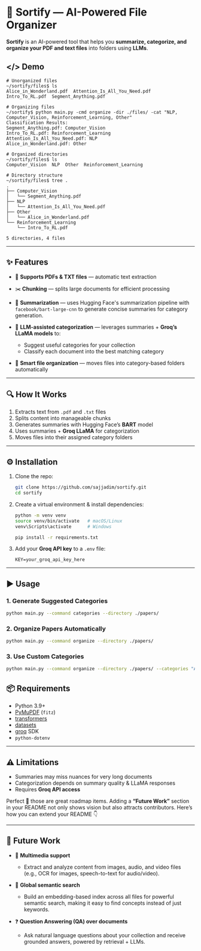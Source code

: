 # 📂 Sortify — AI-Powered File Organizer

**Sortify** is an AI-powered tool that helps you **summarize, categorize, and organize your PDF and text files** into folders using **LLMs**.

## </> Demo
```
# Unorganized files
~/sortify/files$ ls
Alice_in_Wonderland.pdf  Attention_Is_All_You_Need.pdf  Intro_To_RL.pdf  Segment_Anything.pdf

# Organizing files
~/sortify$ python main.py -cmd organize -dir ./files/ -cat "NLP, Computer_Vision, Reinforcement_Learning, Other"
Classification Results:
Segment_Anything.pdf: Computer_Vision
Intro_To_RL.pdf: Reinforcement_Learning
Attention_Is_All_You_Need.pdf: NLP
Alice_in_Wonderland.pdf: Other

# Organized directories
~/sortify/files$ ls
Computer_Vision  NLP  Other  Reinforcement_Learning

# Directory structure
~/sortify/files$ tree .
.
├── Computer_Vision
│   └── Segment_Anything.pdf
├── NLP
│   └── Attention_Is_All_You_Need.pdf
├── Other
│   └── Alice_in_Wonderland.pdf
└── Reinforcement_Learning
    └── Intro_To_RL.pdf

5 directories, 4 files
```

---

## ✨ Features

* 📄 **Supports PDFs & TXT files** — automatic text extraction
* ✂️ **Chunking** — splits large documents for efficient processing
* 📝 **Summarization** — uses Hugging Face's summarization pipeline with `facebook/bart-large-cnn` to generate concise summaries for category generation.
* 🧠 **LLM-assisted categorization** — leverages summaries + **Groq’s LLaMA models** to:

  * Suggest useful categories for your collection
  * Classify each document into the best matching category
* 📂 **Smart file organization** — moves files into category-based folders automatically


---

## 🔍 How It Works

1. Extracts text from `.pdf` and `.txt` files
2. Splits content into manageable chunks
3. Generates summaries with Hugging Face’s **BART** model
4. Uses summaries + **Groq LLaMA** for categorization
5. Moves files into their assigned category folders

---

## ⚙️ Installation

1. Clone the repo:

   ```bash
   git clone https://github.com/sajjadim/sortify.git
   cd sortify
   ```

2. Create a virtual environment & install dependencies:

   ```bash
   python -m venv venv
   source venv/bin/activate   # macOS/Linux  
   venv\Scripts\activate      # Windows  

   pip install -r requirements.txt
   ```

3. Add your **Groq API key** to a `.env` file:

   ```
   KEY=your_groq_api_key_here
   ```

---

## ▶️ Usage

### 1. Generate Suggested Categories

```bash
python main.py --command categories --directory ./papers/
```

### 2. Organize Papers Automatically

```bash
python main.py --command organize --directory ./papers/
```

### 3. Use Custom Categories

```bash
python main.py --command organize --directory ./papers/ --categories "AI, Healthcare, Finance"
```



## 📦 Requirements

* Python 3.9+
* [PyMuPDF](https://pymupdf.readthedocs.io/) (`fitz`)
* [transformers](https://huggingface.co/transformers/)
* [datasets](https://huggingface.co/docs/datasets/)
* [groq](https://groq.com/) SDK
* `python-dotenv`

---

## ⚠️ Limitations

* Summaries may miss nuances for very long documents
* Categorization depends on summary quality & LLaMA responses
* Requires **Groq API access**

Perfect 🙌 those are great roadmap items. Adding a **“Future Work”** section in your README not only shows vision but also attracts contributors. Here’s how you can extend your README 👇

---

## 🚀 Future Work

* 🎥 **Multimedia support**

  * Extract and analyze content from images, audio, and video files (e.g., OCR for images, speech-to-text for audio/video).

* 🔎 **Global semantic search**

  * Build an embedding-based index across all files for powerful semantic search, making it easy to find concepts instead of just keywords.

* ❓ **Question Answering (QA) over documents**

  * Ask natural language questions about your collection and receive grounded answers, powered by retrieval + LLMs.

